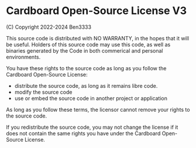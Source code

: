 # Cardboard Open-Source License V3
(C) Copyright 2022-2024 Ben3333

This source code is distributed with NO WARRANTY, in the hopes that it will be useful.
Holders of this source code may use this code, as well as binaries generated by the Code
in both commerical and personal environments.

You have these rights to the source code as long as you follow the Cardboard Open-Source
License:
- distribute the source code, as long as it remains libre code.
- modify the source code
- use or embed the source code in another project or application

As long as you follow these terms, the licensor cannot remove your rights to the source code.

If you redistribute the source code, you may not change the license if it does not contain the
same rights you have under the Cardboard Open-Source License.

